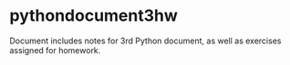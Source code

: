 # pythondocument3hw
Document includes notes for 3rd Python document, as well as exercises assigned for homework.

